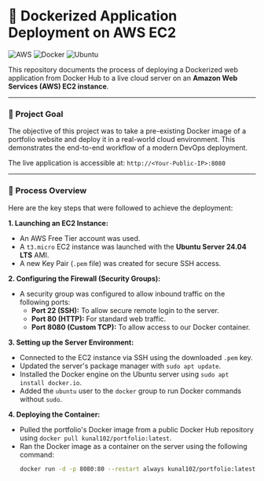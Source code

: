 # 🚀 Dockerized Application Deployment on AWS EC2

![AWS](https://img.shields.io/badge/AWS-%23FF9900.svg?style=for-the-badge&logo=amazon-aws&logoColor=white)
![Docker](https://img.shields.io/badge/docker-%230db7ed.svg?style=for-the-badge&logo=docker&logoColor=white)
![Ubuntu](https://img.shields.io/badge/Ubuntu-E95420?style=for-the-badge&logo=ubuntu&logoColor=white)

This repository documents the process of deploying a Dockerized web application from Docker Hub to a live cloud server on an **Amazon Web Services (AWS) EC2 instance**.

---

### 🎯 Project Goal

The objective of this project was to take a pre-existing Docker image of a portfolio website and deploy it in a real-world cloud environment. This demonstrates the end-to-end workflow of a modern DevOps deployment.

The live application is accessible at: `http://<Your-Public-IP>:8080`

---

### 📝 Process Overview

Here are the key steps that were followed to achieve the deployment:

**1. Launching an EC2 Instance:**
* An AWS Free Tier account was used.
* A `t3.micro` EC2 instance was launched with the **Ubuntu Server 24.04 LTS** AMI.
* A new Key Pair (`.pem` file) was created for secure SSH access.

**2. Configuring the Firewall (Security Groups):**
* A security group was configured to allow inbound traffic on the following ports:
  * **Port 22 (SSH):** To allow secure remote login to the server.
  * **Port 80 (HTTP):** For standard web traffic.
  * **Port 8080 (Custom TCP):** To allow access to our Docker container.

**3. Setting up the Server Environment:**
* Connected to the EC2 instance via SSH using the downloaded `.pem` key.
* Updated the server's package manager with `sudo apt update`.
* Installed the Docker engine on the Ubuntu server using `sudo apt install docker.io`.
* Added the `ubuntu` user to the `docker` group to run Docker commands without `sudo`.

**4. Deploying the Container:**
* Pulled the portfolio's Docker image from a public Docker Hub repository using `docker pull kunal102/portfolio:latest`.
* Ran the Docker image as a container on the server using the following command:
  ```bash
  docker run -d -p 8080:80 --restart always kunal102/portfolio:latest
